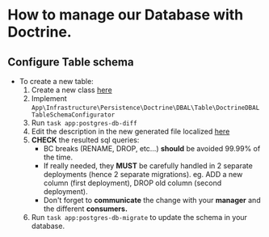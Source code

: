 # How to manage our Database with Doctrine.

## Configure Table schema

- To create a new table:
    1. Create a new class [here](../srv/app/src/Infrastructure/Persistence/Doctrine/DBAL/Table)
    2. Implement `App\Infrastructure\Persistence\Doctrine\DBAL\Table\DoctrineDBALTableSchemaConfigurator`
    3. Run `task app:postgres-db-diff`
    4. Edit the description in the new generated file localized [here](../srv/app/src/Infrastructure/Persistence/Doctrine/Migrations/migrations)
    5. **CHECK** the resulted sql queries:
       - BC breaks (RENAME, DROP, etc...) **should** be avoided 99.99% of the time. 
       - If really needed, they **MUST** be carefully handled in 2 separate deployments (hence 2 separate migrations).
       eg. ADD a new column (first deployment), DROP old column (second deployment).
       - Don't forget to **communicate** the change with your **manager** and the different **consumers.**
    6. Run `task app:postgres-db-migrate` to update the schema in your database.
